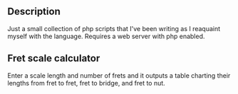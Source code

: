 ## Description
Just a small collection of php scripts that I've been writing as I reaquaint
myself with the language. Requires a web server with php enabled.
## Fret scale calculator
Enter a scale length and number of frets and it outputs a table charting their
lengths from fret to fret, fret to bridge, and fret to nut.
